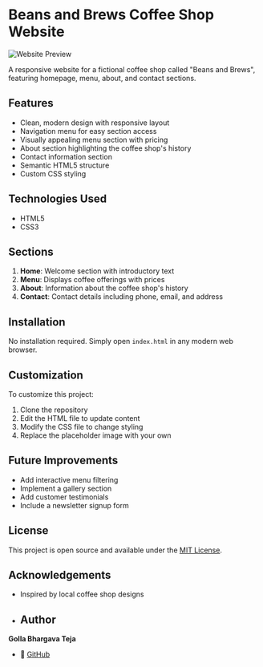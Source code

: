 # Beans and Brews Coffee Shop Website

![Website Preview](https://img.freepik.com/free-vector/restaurant-mural-wallpaper_52683-47493.jpg)

A responsive website for a fictional coffee shop called "Beans and Brews", featuring homepage, menu, about, and contact sections.

## Features

- Clean, modern design with responsive layout
- Navigation menu for easy section access
- Visually appealing menu section with pricing
- About section highlighting the coffee shop's history
- Contact information section
- Semantic HTML5 structure
- Custom CSS styling

## Technologies Used

- HTML5
- CSS3


## Sections

1. **Home**: Welcome section with introductory text
2. **Menu**: Displays coffee offerings with prices
3. **About**: Information about the coffee shop's history
4. **Contact**: Contact details including phone, email, and address

## Installation

No installation required. Simply open `index.html` in any modern web browser.

## Customization

To customize this project:

1. Clone the repository
2. Edit the HTML file to update content
3. Modify the CSS file to change styling
4. Replace the placeholder image with your own

## Future Improvements

- Add interactive menu filtering
- Implement a gallery section
- Add customer testimonials
- Include a newsletter signup form

## License

This project is open source and available under the [MIT License](https://opensource.org/licenses/MIT).

## Acknowledgements

- Inspired by local coffee shop designs
- ## Author

**Golla Bhargava Teja**

- 💼 [GitHub](https://github.com/bhargavatejagolla)  



